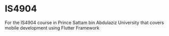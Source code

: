 # IS4904
For the IS4904 course in Prince Sattam bin Abdulaziz University that covers mobile development using Flutter Framework 
